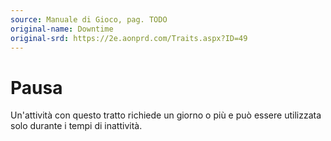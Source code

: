 ```yaml
---
source: Manuale di Gioco, pag. TODO
original-name: Downtime
original-srd: https://2e.aonprd.com/Traits.aspx?ID=49
---
```


# Pausa

Un'attività con questo tratto richiede un giorno o più e può essere utilizzata
solo durante i tempi di inattività.
